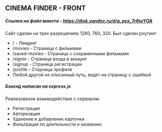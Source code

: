 ## CINEMA FINDER - FRONT
##### Ссылка на файл макета - https://disk.yandex.ru/d/g_pex_7r6tqYOA
Сайт сделан на трех разрешениях 1280, 760, 320. 
Был сделан роутинг:
- / - Лендинг
- /movies - Страница с фильмами
- /saved-movies - Страница с сохраненными фильмами
- /signin - Страница входа в аккаунт
- /signup - Страница регистрации
- /profile - Старница профиля
- Любой другой не описанный путь, ведет на страницу с ошибкой
#####  Бэкенд написан на express.js 
Реализованое взаимодействие с сервиром:
- Регистрация
- Авторизация
- Удаление и добавленик карточки
- Фильтрация по длительности и названию